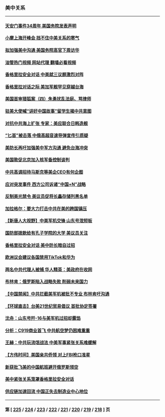 ### 美中关系
---
#### [天安门事件34周年 美国务院发表声明](../../pages/nf1412576/n14009466.md?06040845) 
#### [小摩上海开峰会 挡不住中美关系的寒气](../../pages/nf1412576/n14009421.md?06040845) 
#### [拟加强美中沟通 美国务院高官下周访华](../../pages/nf1412576/n14009444.md?06040845) 
#### [油管热门视频 网站代理 翻墙必看视频](http://138.2.39.72:81/youtube.html?epic-marker?06040845)
#### [香格里拉安全对话 中美就三议题激烈对阵](../../pages/nf1412576/n14009412.md?06040845) 
#### [香格里拉对话之际 美加军舰罕见穿越台海](../../pages/nf1412576/n14009379.md?06040845) 
#### [美国首审猎狐案（四）朱勇扰乱法庭、骂律师](../../pages/nf1412576/n14009171.md?06040845) 
#### [驻美大使喊“讲好中国故事”留学生揭中共意图](../../pages/nf1412576/n14009303.md?06040845) 
#### [对抗中共海上扩张 专家：美应联合日韩造舰](../../pages/nf1412576/n14009249.md?06040845) 
#### [“匕首”被击落 中俄高超音速导弹宣传引质疑](../../pages/nf1412576/n14008433.md?06040845) 
#### [美防长再吁加强美中军方沟通 避免台海冲突](../../pages/nf1412576/n14009182.md?06040845) 
#### [美国敦促北京加入核军备控制谈判](../../pages/nf1412576/n14009117.md?06040845) 
#### [中共高调招待马斯克等美企CEO有何企图](../../pages/nf1412576/n14009040.md?06040845) 
#### [应对突发事件 西方公司诉诸“中国+N”战略](../../pages/nf1412576/n14009051.md?06040845) 
#### [反制美光禁令 美议员促将长鑫存储列黑名单](../../pages/nf1412576/n14009028.md?06040845) 
#### [加拉格尔：要大力打击中共在美的跨国镇压](../../pages/nf1412576/n14009013.md?06040845) 
#### [【新唐人大视野】中美军机交锋 山东号泄短板](../../pages/nf1412576/n14008983.md?06040845) 
#### [国防部拨款给有孔子学院的大学 美议员关注](../../pages/nf1412576/n14009009.md?06040845) 
#### [香格里拉安全对话 美中防长暗自过招](../../pages/nf1412576/n14008973.md?06040845) 
#### [欧洲议会建议各国禁用TikTok和华为](../../pages/nf1412576/n14008975.md?06040845) 
#### [两名中共代理人被捕 华人精英：美政府在收网](../../pages/nf1412576/n14008541.md?06040845) 
#### [布林肯：俄罗斯陷入战略失败 削弱未来国力](../../pages/nf1412576/n14008868.md?06040845) 
#### [【中国禁闻】中共拦截美军机被批不专业 布林肯吁沟通](../../pages/nf1412576/n14008325.md?06040845) 
#### [【环球直击】台美21世纪贸易倡议 首批协定签署](../../pages/nf1412576/n14008316.md?06040845) 
#### [沈舟：山东号歼-16与美军机过招却露馅](../../pages/nf1412576/n14008448.md?06040845) 
#### [分析：C919商业首飞 中共航空梦仍困难重重](../../pages/nf1412576/n14008296.md?06040845) 
#### [王赫：中共玩流氓战法 中美军事紧张关系难缓解](../../pages/nf1412576/n14008446.md?06040845) 
#### [【方伟时间】美国亲共侨领 对上FBI枪口准星](../../pages/nf1412576/n14008414.md?06040845) 
#### [新获批飞美的中国航班避开俄罗斯领空](../../pages/nf1412576/n14008363.md?06040845) 
#### [美中紧张关系笼罩香格里拉安全对话](../../pages/nf1412576/n14008258.md?06040845) 
#### [供应链加速回流 中国正失去制造业中心地位](../../pages/nf1412576/n14008248.md?06040845) 

---
#### 第 [ [225](./225.md?06040845) / [224](./224.md?06040845) / [223](./223.md?06040845) / [222](./222.md?06040845) / [221](./221.md?06040845) / [220](./220.md?06040845) / [219](./219.md?06040845) / [218](./218.md?06040845) ] 页
